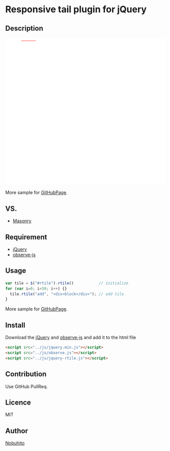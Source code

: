 # Responsive tail plugin for jQuery

## Description

![screencast](https://raw.githubusercontent.com/nobuhito/jquery-rtile/master/screencast.gif)

More sample for [GitHubPage](http://nobuhito.github.io/jquery-rtile/).

## VS.

  - [Masonry](http://masonry.desandro.com/)

## Requirement

  - [jQuery][]
  - [observe-js][]

## Usage



```js
var tile = $("#rtile").rtile()           // initialize
for (var i=0; i<50; i++) {}
  tile.rtile("add", "<div>block</div>"); // add tile
}
```

More sample for [GitHubPage](http://nobuhito.github.io/jquery-rtile/).

## Install

Download the [jQuery][] and [observe-js][] and add it to the html file

```html
<script src="../js/jquery.min.js"></script>
<script src="../js/observe.js"></script>
<script src="../js/jquery-rtile.js"></script>
  ```

## Contribution

Use GitHub PullReq.

## Licence

MIT

## Author

[Nobuhito](http://nobuhito.github.io/dev-board/)

[jQuery]: https://jquery.com/
[observe-js]: https://github.com/polymer/observe-js
